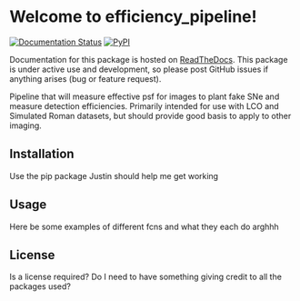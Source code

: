 Welcome to efficiency_pipeline!
=========================

[![Documentation Status](https://readthedocs.org/projects/efficiency-pipeline/badge/?version=latest)](http://efficiency-pipeline.readthedocs.org/en/latest/?badge=latest)
[![PyPI](https://img.shields.io/pypi/v/codetopackage.svg?style=flat-square)](https://pypi.python.org/pypi/efficiency-pipeline)

Documentation for this package is hosted on [ReadTheDocs](https://efficiency-pipeline.readthedocs.io/en/latest/). This package is under active use and development, so please post GitHub issues if anything arises (bug or feature request). 

Pipeline that will measure effective psf for images to plant fake SNe and measure detection efficiencies. Primarily intended for use with LCO and Simulated Roman datasets, but should provide good basis to apply to other imaging.

## Installation
Use the pip package Justin should help me get working 

## Usage
Here be some examples of different fcns and what they each do arghhh

## License
Is a license required? Do I need to have something giving credit to all the packages used? 

